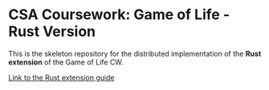 # CSA Coursework: Game of Life - Rust Version

This is the skeleton repository for the distributed implementation of the **Rust extension** of the Game of Life CW.

[Link to the Rust extension guide](https://uob-csa.github.io/gol-docs/rust/overview)
